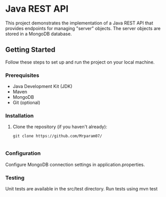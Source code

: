 # Java REST API

This project demonstrates the implementation of a Java REST API that provides endpoints for managing "server" objects. The server objects are stored in a MongoDB database. 

## Getting Started

Follow these steps to set up and run the project on your local machine.

### Prerequisites

- Java Development Kit (JDK)
- Maven
- MongoDB
- Git (optional)

### Installation

1. Clone the repository (if you haven't already):

   ```shell
   git clone https://github.com/Mrparam07/


### Configuration
Configure MongoDB connection settings in application.properties.

### Testing
Unit tests are available in the src/test directory. Run tests using mvn test
